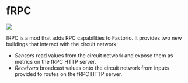 # fRPC

![](https://img.shields.io/badge/stability-experimental-red)

fRPC is a mod that adds RPC capabilities to Factorio. It provides two new buildings that interact with the circuit network:

- _Sensors_ read values from the circuit network and expose them as metrics on the fRPC HTTP server.
- _Receivers_ broadcast values onto the circuit network from inputs provided to routes on the fRPC HTTP server.
